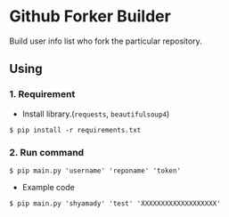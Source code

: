 # Github Forker Builder

Build user info list who fork the particular repository.

## Using

### 1. Requirement

* Install library.(`requests`, `beautifulsoup4`)

```
$ pip install -r requirements.txt
```

### 2. Run command

```
$ pip main.py 'username' 'reponame' 'token'
```
* Example code
```
$ pip main.py 'shyamady' 'test' 'XXXXXXXXXXXXXXXXXXX'
```

